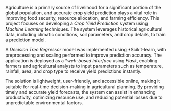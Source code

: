 

Agriculture is a primary source of livelihood for a significant portion of the global population, and accurate crop yield prediction plays a vital role in improving food security, resource allocation, and farming efficiency. This project focuses on developing a *Crop Yield Prediction* system using *Machine Learning* techniques. The system leverages historical agricultural data, including climatic conditions, soil parameters, and crop details, to train a prediction model.

A *Decision Tree Regressor* model was implemented using *Scikit-learn, with preprocessing and scaling performed to improve prediction accuracy. The application is deployed as a **web-based interface* using *Flask*, enabling farmers and agricultural analysts to input parameters such as temperature, rainfall, area, and crop type to receive yield predictions instantly.

The solution is lightweight, user-friendly, and accessible online, making it suitable for real-time decision-making in agricultural planning. By providing timely and accurate yield forecasts, the system can assist in enhancing productivity, optimizing resource use, and reducing potential losses due to unpredictable environmental factors.
